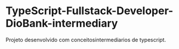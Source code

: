 # TypeScript-Fullstack-Developer-DioBank-intermediary
Projeto desenvolvido com conceitosintermediarios de typescript.
